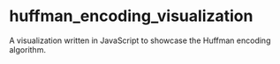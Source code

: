 # huffman_encoding_visualization
A visualization written in JavaScript to showcase the Huffman encoding algorithm.
